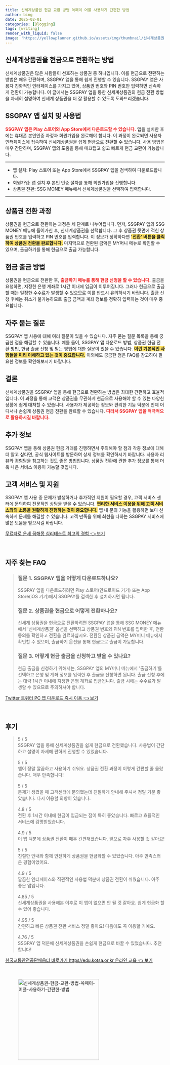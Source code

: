 ```yaml
---
title: 신세계상품권 현금 교환 방법 쓱페이 어플 사용하기 간편한 방법
author: bing
date: 2025-02-01
categories: [Blogging]
tags: [writing]
render_with_liquid: false
image: 'https://yellowplanner.github.io/assets/img/thumbnail/신세계상품권-현금-교환-방법-쓱페이-어플-사용하기-간편한-방법.webp'
---
```



<h2 id='신세계상품권_현금_전환_방법'>신세계상품권을 현금으로 전환하는 방법</h2>

<p>신세계상품권은 많은 사람들이 선호하는 상품권 중 하나입니다. 이를 현금으로 전환하는 방법은 매우 간편하며, SSGPAY 앱을 통해 쉽게 진행할 수 있습니다. SSGPAY 앱은 사용자 친화적인 인터페이스를 가지고 있어, 상품권 번호와 PIN 번호만 입력하면 신속하게 전환이 가능합니다. 이 글에서는 SSGPAY 앱을 통한 신세계상품권의 현금 전환 방법을 자세히 설명하여 신세계 상품권을 더 잘 활용할 수 있도록 도와드리겠습니다.</p>

<h2 id='SSGPAY_앱_설치_및_사용_법'>SSGPAY 앱 설치 및 사용법</h2>

<p><b><span style="color: #ee2323;">SSGPAY 앱은 Play 스토어와 App Store에서 다운로드할 수 있습니다.</span></b> 앱을 설치한 후에는 휴대폰 본인인증 과정과 회원가입을 완료해야 합니다. 이 과정이 완료되면 사용자 인터페이스에 접속하여 신세계상품권을 쉽게 현금으로 전환할 수 있습니다. 사용 방법은 매우 간단하며, SSGPAY 앱의 도움을 통해 매끄럽고 쉽고 빠르게 현금 교환이 가능합니다.</p>

<hr />

<ul>
    <li>앱 설치: Play 스토어 또는 App Store에서 SSGPAY 앱을 검색하여 다운로드합니다.</li>
    <li>회원가입: 앱 설치 후 본인 인증 절차를 통해 회원가입을 진행합니다.</li>
    <li>상품권 전환: SSG MONEY 메뉴에서 신세계상품권을 선택하여 입력합니다.</li>
</ul>

<hr />

<h2 id='상품권_전환_과정'>상품권 전환 과정</h2>

<p>상품권을 현금으로 전환하는 과정은 세 단계로 나누어집니다. 먼저, SSGPAY 앱의 SSG MONEY 메뉴에 들어가신 후, 신세계상품권을 선택합니다. 그 후 상품권 뒷면에 적힌 상품권 번호를 입력하고 PIN 번호를 입력합니다. 이 정보가 정확하다면 <b><span style="background-color: #ffe066;">'전환' 버튼을 클릭하여 상품권 전환을 완료합니다.</span></b> 마지막으로 전환된 금액은 MY머니 메뉴로 확인할 수 있으며, 출금하기를 통해 현금으로 출금 가능합니다.</p>

<h2 id='현금_출금_방법'>현금 출금 방법</h2>

<p>상품권을 현금으로 전환한 후, <b><span style="color: #ee2323;">출금하기 메뉴를 통해 현금 신청을 할 수 있습니다.</span></b> 출금을 요청하면, 지정한 은행 계좌로 1시간 이내에 입금이 이루어집니다. 그러나 현금으로 출금할 때는 일정한 수수료가 발생할 수 있으므로 이를 반드시 유의하시기 바랍니다. 출금 신청 후에는 취소가 불가능하므로 출금 금액과 계좌 정보를 정확히 입력하는 것이 매우 중요합니다.</p>

<h2 id='자주_묻는_질문'>자주 묻는 질문</h2>

<p>SSGPAY 앱 사용에 대해 여러 질문이 있을 수 있습니다. 자주 묻는 질문 목록을 통해 궁금한 점을 해결할 수 있습니다. 예를 들어, SSGPAY 앱 다운로드 방법, 상품권 현금 전환 방법, 현금 출금 신청 및 받는 방법에 대한 질문이 있을 수 있습니다. <b><span style="background-color: #ffe066;">이런 기본적인 사항들을 미리 이해하고 있는 것이 중요합니다.</span></b> 이외에도 궁금한 점은 FAQ를 참고하여 필요한 정보를 확인해보시기 바랍니다.</p>

<h2 id='결론'>결론</h2>

<p>신세계상품권을 SSGPAY 앱을 통해 현금으로 전환하는 방법은 최대한 간편하고 효율적입니다. 이 과정을 통해 고객은 상품권을 무관하게 현금으로 사용해야 할 수 있는 다양한 상황에 쉽게 대처할 수 있습니다. 사용자가 제공하는 정보와 편리한 기능 덕분에 언제 어디서나 손쉽게 상품권 현금 전환을 완료할 수 있습니다. <b><span style="color: #ee2323;">따라서 SSGPAY 앱을 적극적으로 활용하시길 바랍니다.</span></b></p>

<h2 id='추가_정보'>추가 정보</h2>

<p>SSGPAY 앱을 통해 상품권 현금 거래를 진행하면서 주의해야 할 점과 각종 정보에 대해 더 알고 싶다면, 공식 웹사이트를 방문하여 상세 정보를 확인하시기 바랍니다. 사용자 리뷰와 경험담을 참고하는 것도 좋은 방법입니다. 상품권 전환에 관한 추가 정보를 통해 더욱 나은 서비스 이용이 가능할 것입니다.</p>

<h2 id='고객_서비스_및_지원'>고객 서비스 및 지원</h2>

<p>SSGPAY 앱 사용 중 문제가 발생하거나 추가적인 지원이 필요할 경우, 고객 서비스 센터에 문의하여 전문적인 상담을 받을 수 있습니다. <b><span style="background-color: #ffe066;">편리한 서비스 이용을 위해 고객 서비스와의 소통을 원활하게 진행하는 것이 중요합니다.</span></b> 앱 내 문의 기능을 활용하면 보다 신속하게 문제를 해결할 수 있습니다. 고객 만족을 위해 최선을 다하는 SSGPAY 서비스에 많은 도움을 받으시길 바랍니다.</p>


<p><a class="click-button" title="무료타로 운세 꿈해몽 심리테스트 최고의 경험" href="https://yellowplanner.github.io/posts/%EB%AC%B4%EB%A3%8C%ED%83%80%EB%A1%9C-%EC%9A%B4%EC%84%B8-%EA%BF%88%ED%95%B4%EB%AA%BD-%EC%8B%AC%EB%A6%AC%ED%85%8C%EC%8A%A4%ED%8A%B8-%EC%B5%9C%EA%B3%A0%EC%9D%98-%EA%B2%BD%ED%97%98/" rel="dofollow">무료타로 운세 꿈해몽 심리테스트 최고의 경험 👈 보기</a></p><br>
<h2 id='자주_찾는_FAQ'>자주 찾는 FAQ</h2>
<div itemscope="" itemtype="https://schema.org/FAQPage"> 
<blockquote> 
<div itemscope="" itemprop="mainEntity" itemtype="https://schema.org/Question"> 
<h3 itemprop="name">질문 1. SSGPAY 앱을 어떻게 다운로드하나요?</h3> 
<div itemscope="" itemprop="acceptedAnswer" itemtype="https://schema.org/Answer"> 
<span itemprop="text"> 
<p>SSGPAY 앱을 다운로드하려면 Play 스토어(안드로이드 기기) 또는 App Store(iOS 기기)에서 SSGPAY를 검색한 후 설치하시면 됩니다.</p> 
</span> 
</div> 
</div> 

<div itemscope="" itemprop="mainEntity" itemtype="https://schema.org/Question"> 
<h3 itemprop="name">질문 2. 상품권을 현금으로 어떻게 전환하나요?</h3> 
<div itemscope="" itemprop="acceptedAnswer" itemtype="https://schema.org/Answer"> 
<span itemprop="text"> 
<p>신세계 상품권을 현금으로 전환하려면 SSGPAY 앱을 통해 SSG MONEY 메뉴에서 '신세계상품권' 옵션을 선택하고 상품권 번호와 PIN 번호를 입력한 후, 전환 동의를 확인하고 전환을 완료하십시오. 전환된 상품권 금액은 MY머니 메뉴에서 확인할 수 있으며, 출금하기 옵션을 통해 현금으로 출금이 가능합니다.</p> 
</span> 
</div> 
</div> 

<div itemscope="" itemprop="mainEntity" itemtype="https://schema.org/Question"> 
<h3 itemprop="name">질문 3. 어떻게 현금 출금을 신청하고 받을 수 있나요?</h3> 
<div itemscope="" itemprop="acceptedAnswer" itemtype="https://schema.org/Answer"> 
<span itemprop="text"> 
<p>현금 출금을 신청하기 위해서는, SSGPAY 앱의 MY머니 메뉴에서 '출금하기'를 선택하고 은행 및 계좌 정보를 입력한 후 출금을 신청하면 됩니다. 출금 신청 후에는 대략 1시간 이내에 지정한 은행 계좌로 입금됩니다. 출금 시에는 수수료가 발생할 수 있으므로 주의하셔야 합니다.</p> 
</span> 
</div> 
</div> 
</blockquote> 
</div>
<p><a class="click-button" title="Twitter 트위터 PC 앱 다운로드 즉시 이용" href="https://yellowplanner.github.io/posts/Twitter-%ED%8A%B8%EC%9C%84%ED%84%B0-PC-%EC%95%B1-%EB%8B%A4%EC%9A%B4%EB%A1%9C%EB%93%9C-%EC%A6%89%EC%8B%9C-%EC%9D%B4%EC%9A%A9/" rel="dofollow">Twitter 트위터 PC 앱 다운로드 즉시 이용 👈 보기</a></p><br>
<h2 id='후기'>후기</h2>
<div itemscope itemtype="https://schema.org/Product">
  <blockquote>
  <div itemprop="review" itemscope itemtype="https://schema.org/Review">
      <div itemprop="reviewRating" itemscope itemtype="https://schema.org/Rating"> <span itemprop="ratingValue">5</span> / <span itemprop="bestRating">5</span> </div>
      <span itemprop="reviewBody">SSGPAY 앱을 통해 신세계상품권을 쉽게 현금으로 전환했습니다. 사용법이 간단하고 설명이 자세해 편하게 진행할 수 있었습니다. </span>
  </div>
  <br>
  <div itemprop="review" itemscope itemtype="https://schema.org/Review">
      <div itemprop="reviewRating" itemscope itemtype="https://schema.org/Rating"> <span itemprop="ratingValue">5</span> / <span itemprop="bestRating">5</span> </div>
      <span itemprop="reviewBody">앱이 정말 깔끔하고 사용하기 쉬워요. 상품권 전환 과정이 이렇게 간편할 줄 몰랐습니다. 매우 만족합니다!</span>
  </div>
  <br>
  <div itemprop="review" itemscope itemtype="https://schema.org/Review">
      <div itemprop="reviewRating" itemscope itemtype="https://schema.org/Rating"> <span itemprop="ratingValue">5</span> / <span itemprop="bestRating">5</span> </div>
      <span itemprop="reviewBody">문제가 생겼을 때 고객센터에 문의했는데 친절하게 안내해 주셔서 정말 기분 좋았습니다. 다시 이용할 의향이 있습니다.</span>
  </div>
  <br>
  <div itemprop="review" itemscope itemtype="https://schema.org/Review">
      <div itemprop="reviewRating" itemscope itemtype="https://schema.org/Rating"> <span itemprop="ratingValue">4.8</span> / <span itemprop="bestRating">5</span> </div>
      <span itemprop="reviewBody">전환 후 1시간 이내에 현금이 입금되는 점이 특히 좋았습니다. 빠르고 효율적인 서비스에 감명받았습니다.</span>
  </div>
  <br>
  <div itemprop="review" itemscope itemtype="https://schema.org/Review">
      <div itemprop="reviewRating" itemscope itemtype="https://schema.org/Rating"> <span itemprop="ratingValue">4.9</span> / <span itemprop="bestRating">5</span> </div>
      <span itemprop="reviewBody">이 앱 덕분에 상품권 전환이 매우 간편해졌습니다. 앞으로 자주 사용할 것 같아요!</span>
  </div>
  <br>
  <div itemprop="review" itemscope itemtype="https://schema.org/Review">
      <div itemprop="reviewRating" itemscope itemtype="https://schema.org/Rating"> <span itemprop="ratingValue">5</span> / <span itemprop="bestRating">5</span> </div>
      <span itemprop="reviewBody">친절한 안내와 함께 안전하게 상품권을 현금화할 수 있었습니다. 아주 만족스러운 경험이었어요.</span>
  </div>
  <br>
  <div itemprop="review" itemscope itemtype="https://schema.org/Review">
      <div itemprop="reviewRating" itemscope itemtype="https://schema.org/Rating"> <span itemprop="ratingValue">4.9</span> / <span itemprop="bestRating">5</span> </div>
      <span itemprop="reviewBody">깔끔한 인터페이스와 직관적인 사용법 덕분에 상품권 전환이 쉬웠습니다. 아주 좋은 앱입니다.</span>
  </div>
  <br>
  <div itemprop="review" itemscope itemtype="https://schema.org/Review">
      <div itemprop="reviewRating" itemscope itemtype="https://schema.org/Rating"> <span itemprop="ratingValue">4.85</span> / <span itemprop="bestRating">5</span> </div>
      <span itemprop="reviewBody">신세계상품권을 사용해본 이후로 이 앱이 없으면 안 될 것 같아요. 쉽게 현금화 할 수 있어 좋습니다.</span>
  </div>
  <br>
  <div itemprop="review" itemscope itemtype="https://schema.org/Review">
      <div itemprop="reviewRating" itemscope itemtype="https://schema.org/Rating"> <span itemprop="ratingValue">4.95</span> / <span itemprop="bestRating">5</span> </div>
      <span itemprop="reviewBody">간편하고 빠른 상품권 전환 서비스 정말 좋아요! 다음에도 꼭 이용할 거예요.</span>
  </div>
  <br>
  <div itemprop="review" itemscope itemtype="https://schema.org/Review">
      <div itemprop="reviewRating" itemscope itemtype="https://schema.org/Rating"> <span itemprop="ratingValue">4.76</span> / <span itemprop="bestRating">5</span> </div>
      <span itemprop="reviewBody">SSGPAY 앱 덕분에 신세계상품권을 손쉽게 현금으로 바꿀 수 있었습니다. 추천합니다!</span>
  </div>
  </blockquote>
</div>
<p><a class="click-button" title="한국교통안전공단배움터 바로가기 https//edu.kotsa.or.kr 온라인 교육" href="https://yellowplanner.github.io/posts/%ED%95%9C%EA%B5%AD%EA%B5%90%ED%86%B5%EC%95%88%EC%A0%84%EA%B3%B5%EB%8B%A8%EB%B0%B0%EC%9B%80%ED%84%B0-%EB%B0%94%EB%A1%9C%EA%B0%80%EA%B8%B0-httpsedu.kotsa.or.kr-%EC%98%A8%EB%9D%BC%EC%9D%B8-%EA%B5%90%EC%9C%A1/" rel="dofollow">한국교통안전공단배움터 바로가기 https//edu.kotsa.or.kr 온라인 교육 👈 보기</a></p><br>
<figure class="image"><img src="https://yellowplanner.github.io/assets/img/thumbnail/신세계상품권-현금-교환-방법-쓱페이-어플-사용하기-간편한-방법.webp" alt="신세계상품권-현금-교환-방법-쓱페이-어플-사용하기-간편한-방법" width="256" height="256"></figure>